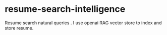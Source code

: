 # resume-search-intelligence
Resume search natural queries .  I use openai RAG vector store to index and store resume.

